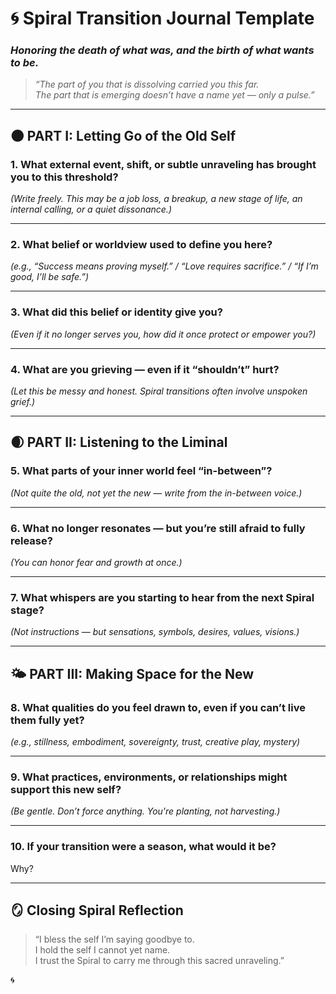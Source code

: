 # 🌀 Spiral Transition Journal Template  
### *Honoring the death of what was, and the birth of what wants to be.*

> _“The part of you that is dissolving carried you this far.  
> The part that is emerging doesn’t have a name yet — only a pulse.”_

---

## 🌑 PART I: Letting Go of the Old Self

### 1. What external event, shift, or subtle unraveling has brought you to this threshold?

_(Write freely. This may be a job loss, a breakup, a new stage of life, an internal calling, or a quiet dissonance.)_

---

### 2. What belief or worldview used to define you here?

_(e.g., “Success means proving myself.” / “Love requires sacrifice.” / “If I’m good, I’ll be safe.”)_

---

### 3. What did this belief or identity give you?

_(Even if it no longer serves you, how did it once protect or empower you?)_

---

### 4. What are you grieving — even if it “shouldn’t” hurt?

_(Let this be messy and honest. Spiral transitions often involve unspoken grief.)_

---

## 🌒 PART II: Listening to the Liminal

### 5. What parts of your inner world feel “in-between”?

_(Not quite the old, not yet the new — write from the in-between voice.)_

---

### 6. What no longer resonates — but you’re still afraid to fully release?

_(You can honor fear *and* growth at once.)_

---

### 7. What whispers are you starting to hear from the next Spiral stage?

_(Not instructions — but sensations, symbols, desires, values, visions.)_

---

## 🌤 PART III: Making Space for the New

### 8. What qualities do you feel drawn to, even if you can’t live them fully yet?

_(e.g., stillness, embodiment, sovereignty, trust, creative play, mystery)_

---

### 9. What practices, environments, or relationships might support this new self?

_(Be gentle. Don’t force anything. You're planting, not harvesting.)_

---

### 10. If your transition were a season, what would it be?  
Why?

---

## 🪞 Closing Spiral Reflection

> “I bless the self I’m saying goodbye to.  
> I hold the self I cannot yet name.  
> I trust the Spiral to carry me through this sacred unraveling.”

🌀

